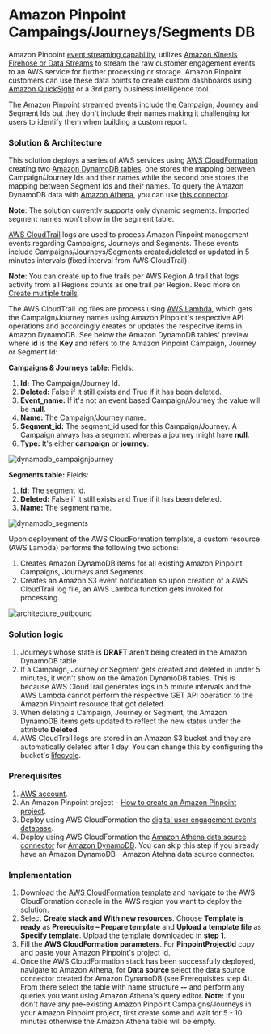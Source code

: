 # Amazon Pinpoint Campaings/Journeys/Segments DB
Amazon Pinpoint [event streaming capability](https://docs.aws.amazon.com/pinpoint/latest/developerguide/event-streams.html), utilizes [Amazon Kinesis Firehose or Data Streams](https://aws.amazon.com/kinesis/) to stream the raw customer engagement events to an AWS service for further processing or storage. Amazon Pinpoint customers can use these data points to create custom dashboards using [Amazon QuickSight](https://aws.amazon.com/quicksight/) or a 3rd party business intelligence tool. 

The Amazon Pinpoint streamed events include the Campaign, Journey and Segment Ids but they don't include their names making it challenging for users to identify them when building a custom report.

### Solution & Architecture
This solution deploys a series of AWS services using [AWS CloudFormation](https://aws.amazon.com/cloudformation/) creating two [Amazon DynamoDB tables](https://aws.amazon.com/dynamodb/), one stores the mapping between Campaign/Journey Ids and their names while the second one stores the mapping between Segment Ids and their names. To query the Amazon DynamoDB data with [Amazon Athena](https://aws.amazon.com/athena/), you can use [this connector](https://docs.aws.amazon.com/athena/latest/ug/connectors-dynamodb.html).

**Note**: The solution currently supports only dynamic segments. Imported segment names won't show in the segment table.

[AWS CloudTrail](https://docs.aws.amazon.com/awscloudtrail/latest/userguide/cloudtrail-user-guide.html) logs are used to process Amazon Pinpoint management events regarding Campaigns, Journeys and Segments. These events include Campaigns/Journeys/Segments created/deleted or updated in 5 minutes intervals (fixed interval from AWS CloudTrail). 

**Note**: You can create up to five trails per AWS Region A trail that logs activity from all Regions counts as one trail per Region. Read more on [Create multiple trails](https://docs.aws.amazon.com/awscloudtrail/latest/userguide/create-multiple-trails.html).

The AWS CloudTrail log files are process using [AWS Lambda](https://aws.amazon.com/lambda/), which gets the Campaign/Journey names using Amazon Pinpoint's respective API operations and accordingly creates or updates the respecitve items in Amazon DynamoDB. See below the Amazon DynamoDB tables' preview where **id** is the **Key** and refers to the Amazon Pinpoint Campaign, Journey or Segment Id:

**Campaigns & Journeys table:**
Fields:
1. **Id:** The Campaign/Journey Id.
2. **Deleted:** False if it still exists and True if it has been deleted.
3. **Event_name:** If it's not an event based Campaign/Journey the value will be **null**.
4. **Name:** The Campaign/Journey name.
5. **Segment_id:** The segment_id used for this Campaign/Journey. A Campaign always has a segment whereas a journey might have **null**.
6. **Type:** It's either **campaign** or **journey**.

![dynamodb_campaignjourney](https://github.com/Pioank/pinpoint-campaign-journey-db/blob/main/Assets/DynamoDB-Campaign-Journey.PNG)

**Segments table:**
Fields:
1. **Id:** The segment Id.
2. **Deleted:** False if it still exists and True if it has been deleted.
3. **Name:** The segment name.

![dynamodb_segments](https://github.com/Pioank/pinpoint-campaign-journey-db/blob/main/Assets/DynamoDB-Segments.PNG)

Upon deployment of the AWS CloudFormation template, a custom resource (AWS Lambda) performs the following two actions:
1. Creates Amazon DynamoDB items for all existing Amazon Pinpoint Campaigns, Journeys and Segments.
2. Creates an Amazon S3 event notification so upon creation of a AWS CloudTrail log file, an AWS Lambda function gets invoked for processing.

![architecture_outbound](https://github.com/Pioank/pinpoint-campaign-journey-db/blob/main/Assets/Architecture-Diagram.PNG)

### Solution logic
1. Journeys whose state is **DRAFT** aren't being created in the Amazon DynamoDB table.
2. If a Campaign, Journey or Segment gets created and deleted in under 5 minutes, it won't show on the Amazon DynamoDB tables. This is because AWS CloudTrail generates logs in 5 minute intervals and the AWS Lambda cannot perform the respective GET API operation to the Amazon Pinpoint resource that got deleted.
3. When deleting a Campaign, Journey or Segment, the Amazon DynamoDB items gets updated to reflect the new status under the attribute **Deleted**.
4. AWS CloudTrail logs are stored in an Amazon S3 bucket and they are automatically deleted after 1 day. You can change this by configuring the bucket's [lifecycle](https://docs.aws.amazon.com/AmazonS3/latest/userguide/object-lifecycle-mgmt.html).

### Prerequisites
1) [AWS account](https://aws.amazon.com/premiumsupport/knowledge-center/create-and-activate-aws-account/).
2) An Amazon Pinpoint project – [How to create an Amazon Pinpoint project](https://catalog.workshops.aws/amazon-pinpoint-customer-experience/en-US/prerequisites/create-a-project).
3) Deploy using AWS CloudFormation the [digital user engagement events database](https://github.com/awslabs/digital-user-engagement-events-database).
4) Deploy using AWS CloudFormation the [Amazon Athena data source connector](https://docs.aws.amazon.com/athena/latest/ug/connect-to-a-data-source-lambda-deploying.html) for [Amazon DynamoDB](https://docs.aws.amazon.com/athena/latest/ug/connectors-dynamodb.html). You can skip this step if you already have an Amazon DynamoDB - Amazon Atehna data source connector.

### Implementation
1. Download the [AWS CloudFormation template](https://github.com/Pioank/pinpoint-campaign-journey-db/blob/main/CF-PinpointCampaignJourneyDB.yaml) and navigate to the AWS CloudFormation console in the AWS region you want to deploy the solution.
2. Select **Create stack and With new resources**. Choose **Template is ready** as **Prerequisite – Prepare template** and **Upload a template file** as **Specify template**. Upload the template downloaded in **step 1**.
3. Fill the **AWS CloudFormation parameters**. For **PinpointProjectId** copy and paste your Amazon Pinpoint's project Id.
4. Once the AWS CloudFormation stack has been successfully deployed, navigate to Amazon Athena, for **Data source** select the data source connector created for Amazon DynamoDB (see Prerequisites step 4). From there select the table with name structure **<StackName>-<pinpointcampjourdb>-<randomId>** and perform any queries you want using Amazon Athena's query editor. **Note:** If you don't have any pre-existing Amazon Pinpoint Campaigns/Journeys in your Amazon Pinpoint project, first create some and wait for 5 - 10 minutes otherwise the Amazon Athena table will be empty.
